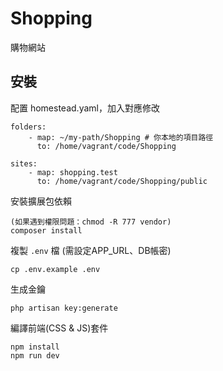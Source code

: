 # Shopping
購物網站

## 安裝

配置 homestead.yaml，加入對應修改

```
folders:
    - map: ~/my-path/Shopping # 你本地的項目路徑
      to: /home/vagrant/code/Shopping

sites:
    - map: shopping.test
      to: /home/vagrant/code/Shopping/public
```

安裝擴展包依賴

```
(如果遇到權限問題：chmod -R 777 vendor)
composer install
```

複製 `.env` 檔 (需設定APP_URL、DB帳密)

```
cp .env.example .env
```

生成金鑰

```
php artisan key:generate
```

編譯前端(CSS & JS)套件

```
npm install
npm run dev
```


